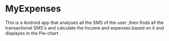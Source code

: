# MyExpenses
This is a Android app that analyses all the SMS of the user ,then finds all the transactional SMS's and calculate the Income and expenses based on it and displayes in the Pie-chart .
